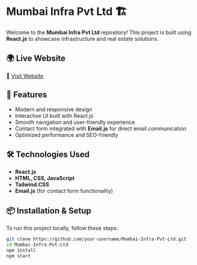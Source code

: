 # Mumbai Infra Pvt Ltd 🏗️

Welcome to the **Mumbai Infra Pvt Ltd** repository! This project is built using **React.js** to showcase infrastructure and real estate solutions.

## 🌍 Live Website
🔗 [Visit Website](http://mumbainfra.com/)  

## 🚀 Features
- Modern and responsive design  
- Interactive UI built with React.js  
- Smooth navigation and user-friendly experience  
- Contact form integrated with **Email.js** for direct email communication  
- Optimized performance and SEO-friendly  

## 🛠️ Technologies Used
- **React.js**  
- **HTML, CSS, JavaScript**  
- **Tailwind.CSS**
- **Email.js** (for contact form functionality)   


## 📦 Installation & Setup
To run this project locally, follow these steps:

```bash
git clone https://github.com/your-username/Mumbai-Infra-Pvt-Ltd.git
cd Mumbai-Infra-Pvt-Ltd
npm install
npm start

